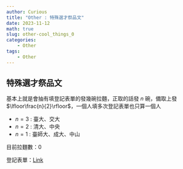 ```yaml
---
author: Curious
title: "Other : 特殊選才祭品文"
date: 2023-11-12
math: true
slug: other-cool_things_0
categories:
    - Other
tags:
    - Other
---
```


## 特殊選才祭品文
基本上就是會抽有填登記表單的發幾碗拉麵，正取的話發 $n$ 碗，備取上發 $\lfloor\frac{n}{2}\rfloor$，一個人填多次登記表單也只算一個人

- $n = 3$ : 臺大、交大
- $n = 2$ : 清大、中央
- $n = 1$ : 臺師大、成大、中山

目前拉麵數：0

登記表單：[Link](https://forms.gle/sscw4JszytFjnftb9)
